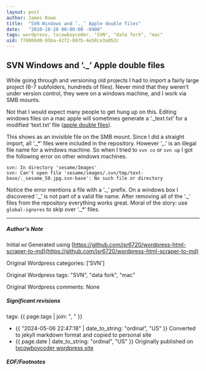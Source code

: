 ```yaml
---
layout: post
author: James Rowe
title:  "SVN Windows and ‘._’ Apple double files"
date:   "2010-10-28 00:00:00 -0400"
tags: wordpress, txcowboycoder, "SVN", "data fork", "mac"
uid: 778069d0-95ba-4272-807b-4e58ce3a052c
---
```



## SVN Windows and ‘._’ Apple double files


While going through and versioning old projects I had to import a fairly large project (6-7 subfolders, hundreds of files). Never mind that they weren’t under version control, they were on a windows machine, and I work via SMB mounts.


Not that I would expect many people to get hung up on this. Editing windows files on a mac apple will sometimes generate a ‘.\_text.txt’ for a modified ‘text.txt’ file ([apple double files](http://support.apple.com/kb/TA20578)).


This shows as an invisible file on the SMB mount. Since I did a straight import, all ‘.\_\*’ files were included in the repository. However ‘\_.’ is an illegal file name for a windows machine. So when I tried to `svn co` or `svn up` I got the following error on other windows machines.



```
svn: In directory 'sesame/Images'
svn: Can't open file 'sesame/images/.svn/tmp/text-base/._sesame_50.jpg.svn-base': No such file or directory

```

Notice the error mentions a file with a ‘.\_’ prefix. On a windows box I discovered ‘.\_’ is not part of a valid file name. After removing all of the ‘.\_’ files from the repository everything works great. Moral of the story: use `global-ignores` to skip over ‘.\_\*’ files.




---

##### Author's Note

Initial `md` Generated using [https://github.com/jsr6720/wordpress-html-scraper-to-md](https://github.com/jsr6720/wordpress-html-scraper-to-md)

Original Wordpress categories: ['SVN']

Original Wordpress tags: "SVN", "data fork", "mac"

Original Wordpress comments: None

##### Significant revisions

tags: {{ page.tags | join: ", " }} <!-- todo move this somewhere -->

- {{ "2024-05-06 22:47:18" | date_to_string: "ordinal", "US" }} Converted to jekyll markdown format and copied to personal site
- {{ page.date | date_to_string: "ordinal", "US" }} Originally published on [txcowboycoder wordpress site](https://txcowboycoder.wordpress.com/2010/10/28/svn-windows-and-apple-double-files/)

##### EOF/Footnotes

